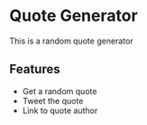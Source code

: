 # Quote Generator

This is a random quote generator

## Features

- Get a random quote
- Tweet the quote
- Link to quote author
